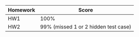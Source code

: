 

|Homework | Score |   
|--------|-------|   
| HW1 | 100%   |
| HW2 | 99%  (missed 1 or 2 hidden test case)|
